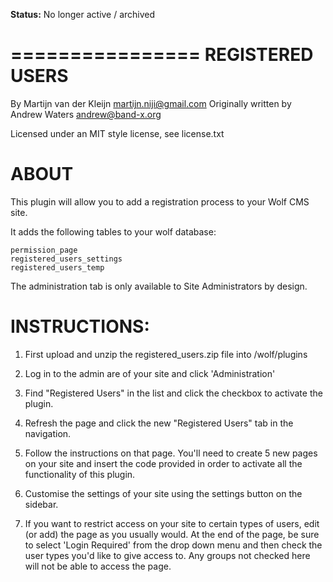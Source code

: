 **Status:** No longer active / archived


================
REGISTERED USERS
================

By Martijn van der Kleijn <martijn.niji@gmail.com>
Originally written by Andrew Waters <andrew@band-x.org>

Licensed under an MIT style license, see license.txt


ABOUT
=====

This plugin will allow you to add a registration process to your Wolf CMS site.

It adds the following tables to your wolf database:

	permission_page
	registered_users_settings
	registered_users_temp

The administration tab is only available to Site Administrators by design.


INSTRUCTIONS:
=============

1.	First upload and unzip the registered_users.zip file into /wolf/plugins

2.	Log in to the admin are of your site and click 'Administration'

3.	Find "Registered Users" in the list and click the checkbox to activate the
    plugin.

4.	Refresh the page and click the new "Registered Users" tab in the navigation.

5.	Follow the instructions on that page. You'll need to create 5 new pages on
    your site and insert the code provided in order to activate all the
    functionality of this plugin.

6.	Customise the settings of your site using the settings button on the sidebar.

7.	If you want to restrict access on your site to certain types of users, edit
    (or add) the page as you usually would. At the end of the page, be sure to
    select 'Login Required' from the drop down menu and then check the user
    types you'd like to give access to. Any groups not checked here will not be
    able to access the page.
